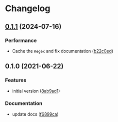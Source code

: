 # Changelog

## [0.1.1](https://github.com/chawyehsu/filenamify-rs/compare/v0.1.0...v0.1.1) (2024-07-16)


### Performance

* Cache the `Regex` and fix documentation ([b22c0ed](https://github.com/chawyehsu/filenamify-rs/commit/b22c0ed76791426de50b38b738e3f504ee9514be))

## 0.1.0 (2021-06-22)


### Features

* initial version ([8ab9ad1](https://github.com/chawyehsu/filenamify-rs/commit/8ab9ad14853c3316e951006d6148e9cc459d8cf0))

### Documentation

* update docs ([f6899ca](https://github.com/chawyehsu/filenamify-rs/commit/f6899ca8388f577b32f4e9ccf9845bad7a9bedf3))
